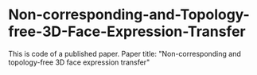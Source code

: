 # Non-corresponding-and-Topology-free-3D-Face-Expression-Transfer
This is code of a published paper.
Paper title: "Non-corresponding and topology-free 3D face expression transfer"
